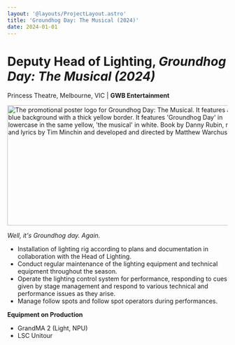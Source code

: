 ```yaml
---
layout: '@layouts/ProjectLayout.astro'
title: 'Groundhog Day: The Musical (2024)'
date: 2024-01-01
---
```


# Deputy Head of Lighting, *Groundhog Day: The Musical (2024)*
Princess Theatre, Melbourne, VIC | **GWB Entertainment**

<img class="hero" src="/images/groundhog-production.png" width="550" height="275" alt="The promotional poster logo for Groundhog Day: The Musical. It features a royal blue background with a thick yellow border. It features 'Groundhog Day' in lowercase in the same yellow, 'the musical' in white. Book by Danny Rubin, music and lyrics by Tim Minchin and developed and directed by Matthew Warchus.">

_Well, it's Groundhog day. Again._

* Installation of lighting rig according to plans and documentation in collaboration with the Head of Lighting.
* Conduct regular maintenance of the lighting equipment and technical equipment throughout the season.
* Operate the lighting control system for performance, responding to cues given by stage management and respond to various technical and performance issues as they arise.
* Manage follow spots and follow spot operators during performances.

**Equipment on Production**
- GrandMA 2 (Light, NPU)
- LSC Unitour